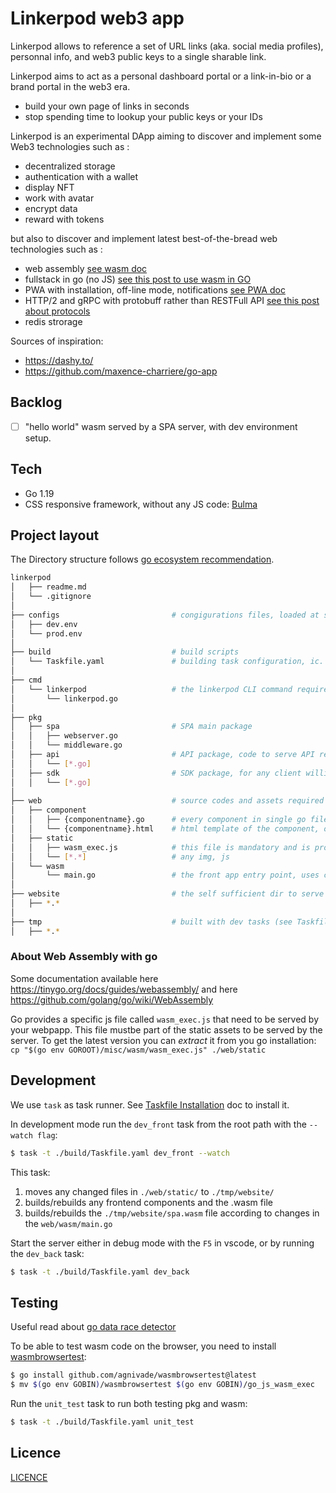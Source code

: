# Linkerpod web3 app

Linkerpod allows to reference a set of URL links (aka. social media profiles), personnal info, and web3 public keys to a single sharable link.

Linkerpod aims to act as a personal dashboard portal or a link-in-bio or a brand portal in the web3 era.

- build your own page of links in seconds
- stop spending time to lookup your public keys or your IDs 

Linkerpod is an experimental DApp aiming to discover and implement some Web3 technologies such as :
- decentralized storage
- authentication with a wallet
- display NFT
- work with avatar
- encrypt data
- reward with tokens

but also to discover and implement latest best-of-the-bread web technologies such as :
- web assembly [see wasm doc](https://developer.mozilla.org/fr/docs/WebAssembly)
- fullstack in go (no JS) [see this post to use wasm in GO](https://tutorialedge.net/golang/writing-frontend-web-framework-webassembly-go/)
- PWA with installation, off-line mode, notifications [see PWA doc](https://developer.mozilla.org/fr/docs/Web/Progressive_web_apps)
- HTTP/2 and gRPC with protobuff rather than RESTFull API [see this post about protocols](https://getstream.io/blog/communication-protocols/)
- redis strorage

Sources of inspiration: 
- https://dashy.to/
- https://github.com/maxence-charriere/go-app


## Backlog

- [ ] "hello world" wasm served by a SPA server, with dev environment setup.


## Tech

- Go 1.19
- CSS responsive framework, without any JS code: [Bulma](https://bulma.io/)


## Project layout

The Directory structure follows [go ecosystem recommendation](https://github.com/golang-standards/project-layout).

```bash
linkerpod
│   ├── readme.md
│   └── .gitignore
│
├── configs                         # congigurations files, loaded at server startup
│   ├── dev.env                 
│   └── prod.env          
│
├── build                           # build scripts
│   └── Taskfile.yaml               # building task configuration, ic. autobuild the front
│
├── cmd
│   └── linkerpod                   # the linkerpod CLI command required to run the SPA server
│       └── linkerpod.go          
│
├── pkg
│   ├── spa                         # SPA main package
│   │   ├── webserver.go                   
│   │   └── middleware.go                   
│   ├── api                         # API package, code to serve API requests
│   │   └── [*.go]                   
│   ├── sdk                         # SDK package, for any client willing to call APIs
│   │   └── [*.go]                   
│
├── web                             # source codes and assets required by the front, even server side templates
│   ├── component
│   │   ├── {componentname}.go      # every component in single go file
│   │   └── {componentname}.html    # html template of the component, optional, can also be directly described in the go file
│   ├── static
│   │   ├── wasm_exec.js            # this file is mandatory and is provided by the go compiler
│   │   └── [*.*]                   # any img, js 
│   └── wasm
│       └── main.go                 # the front app entry point, uses components
│
├── website                         # the self sufficient dir to serve the app in production, built with prod tasks (see Taskfile.yaml)
│   ├── *.*
│
├── tmp                             # built with dev tasks (see Taskfile.yaml)
│   ├── *.*

```

### About Web Assembly with go

Some documentation available here https://tinygo.org/docs/guides/webassembly/ and here https://github.com/golang/go/wiki/WebAssembly

Go provides a specific js file called `wasm_exec.js` that need to be served by your webpapp. This file mustbe part of the static assets to be served by the server. To get the latest version you can _extract_ it from you go installation: `cp "$(go env GOROOT)/misc/wasm/wasm_exec.js" ./web/static`

## Development

We use ``task`` as task runner. See [Taskfile Installation](https://taskfile.dev/installation/) doc to install it.

In development mode run the `dev_front` task from the root path with the `--watch flag`:

```bash
$ task -t ./build/Taskfile.yaml dev_front --watch
```

This task:
1. moves any changed files in ``./web/static/`` to ``./tmp/website/``
1. builds/rebuilds any frontend components and the .wasm file
1. builds/rebuilds the ``./tmp/website/spa.wasm`` file according to changes in the ``web/wasm/main.go``

Start the server either in debug mode with the `F5` in vscode, or by running the `dev_back` task:

```bash
$ task -t ./build/Taskfile.yaml dev_back
```

## Testing

Useful read about [go data race detector](https://go.dev/doc/articles/race_detector#How_To_Use)

To be able to test wasm code on the browser, you need to install [wasmbrowsertest](https://github.com/agnivade/wasmbrowsertest):

```bash
$ go install github.com/agnivade/wasmbrowsertest@latest
$ mv $(go env GOBIN)/wasmbrowsertest $(go env GOBIN)/go_js_wasm_exec
```

Run the `unit_test` task to run both testing pkg and wasm:

```bash
$ task -t ./build/Taskfile.yaml unit_test
```

## Licence

[LICENCE](LICENCE)
 